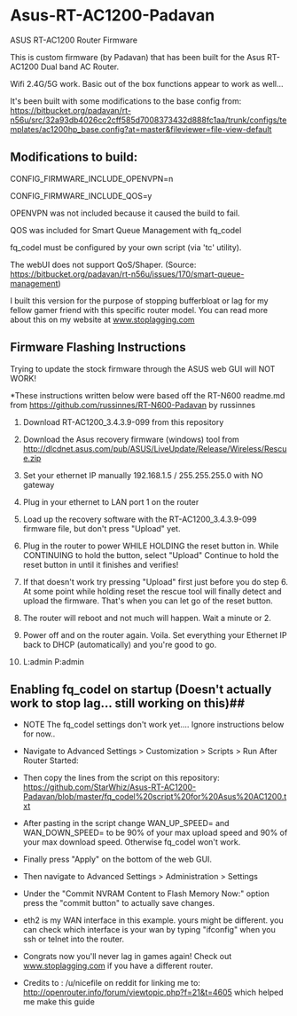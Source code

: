 # Asus-RT-AC1200-Padavan

ASUS RT-AC1200 Router Firmware

This is custom firmware (by Padavan) that has been built for the Asus RT-AC1200 Dual band AC Router.

Wifi 2.4G/5G work. Basic out of the box functions appear to work as well...

It's been built with some modifications to the base config from: https://bitbucket.org/padavan/rt-n56u/src/32a93db4026cc2cff585d7008373432d888fc1aa/trunk/configs/templates/ac1200hp_base.config?at=master&fileviewer=file-view-default

## Modifications to build:

CONFIG_FIRMWARE_INCLUDE_OPENVPN=n

CONFIG_FIRMWARE_INCLUDE_QOS=y

OPENVPN was not included because it caused the build to fail.

QOS was included for Smart Queue Management with fq_codel

fq_codel must be configured by your own script (via 'tc' utility).

The webUI does not support QoS/Shaper. (Source: https://bitbucket.org/padavan/rt-n56u/issues/170/smart-queue-management)

I built this version for the purpose of stopping bufferbloat or lag for my fellow gamer friend with this specific router model. You can read more about this on my website at www.stoplagging.com


## Firmware Flashing Instructions ##
Trying to update the stock firmware through the ASUS web GUI will NOT WORK!

*These instructions written below were based off the RT-N600 readme.md from https://github.com/russinnes/RT-N600-Padavan by russinnes

1) Download RT-AC1200_3.4.3.9-099 from this repository
2) Download the Asus recovery firmware (windows) tool from http://dlcdnet.asus.com/pub/ASUS/LiveUpdate/Release/Wireless/Rescue.zip 
3) Set your ethernet IP manually 192.168.1.5 / 255.255.255.0 with NO gateway
3) Plug in your ethernet to LAN port 1 on the router

4) Load up the recovery software with the RT-AC1200_3.4.3.9-099 firmware file, but don't press "Upload" yet.

5) Plug in the router to power WHILE HOLDING the reset button in. While CONTINUING to hold the button, select "Upload"
   Continue to hold the reset button in until it finishes and verifies!
   
6) If that doesn't work try pressing "Upload" first just before you do step 6. At some point while holding reset the rescue tool will finally detect and upload the firmware. That's when you can let go of the reset button.
   
7) The router will reboot and not much will happen. Wait a minute or 2. 

8) Power off and on the router again. Voila. Set everything your Ethernet IP back to DHCP (automatically) and you're good to go. 

9) L:admin P:admin

 
## Enabling fq_codel on startup (Doesn't actually work to stop lag... still working on this)##
* NOTE The fq_codel settings don't work yet.... Ignore instructions below for now..
* Navigate to Advanced Settings > Customization > Scripts > Run After Router Started:
* Then copy the lines from the script on this repository: https://github.com/StarWhiz/Asus-RT-AC1200-Padavan/blob/master/fq_codel%20script%20for%20Asus%20AC1200.txt

* After pasting in the script change WAN_UP_SPEED= and WAN_DOWN_SPEED= to be 90% of your max upload speed and 90% of your max download speed. Otherwise fq_codel won't work.
* Finally press "Apply" on the bottom of the web GUI.
* Then navigate to Advanced Settings > Administration > Settings
* Under the "Commit NVRAM Content to Flash Memory Now:" option press the "commit button" to actually save changes.

* eth2 is my WAN interface in this example. yours might be different. you can check which interface is your wan by typing "ifconfig" when you ssh or telnet into the router.

* Congrats now you'll never lag in games again! Check out www.stoplagging.com if you have a different router.
* Credits to : /u/nicefile on reddit for linking me to: http://openrouter.info/forum/viewtopic.php?f=21&t=4605 which helped me make this guide

  
